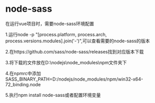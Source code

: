 # node-sass

在运行vue项目时，需要node-sass环境配置

1.运行node -p "[process.platform, process.arch, process.versions.modules].join('-')",可以查看需要的node-sass的版本

2.在https://github.com/sass/node-sass/releases找到对应版本下载

3.将下载的文件放在D:\nodejs\node_modules\npm文件夹下

4.在npmrc中添加SASS_BINARY_PATH=D:/nodejs/node_modules/npm/win32-x64-72_binding.node

5.执行npm install node-sass或者配置环境变量

